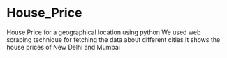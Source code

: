 # House_Price
House Price for a geographical location using python
We used web scraping technique for fetching the data about different cities
It shows the house prices of New Delhi and Mumbai
